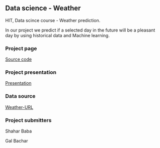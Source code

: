 ## Data science - Weather

HIT, Data scince course - Weather prediction. 

In our project we predict if a selected day in the future will be a pleasant day by using historical data and Machine learning.

### Project page

[Source code](./main.html)

### Project presentation 

[Presentation](url)

### Data source

[Weather-URL](https://www.wunderground.com/weather/us/ny/new-york-city)


### Project submitters
Shahar Baba

Gal Bachar


